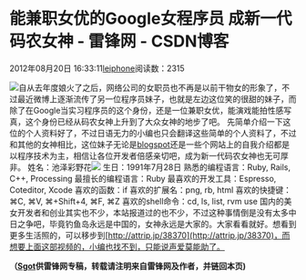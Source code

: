 
# 能兼职女优的Google女程序员 成新一代码农女神 - 雷锋网 - CSDN博客


2012年08月20日 16:33:11[leiphone](https://me.csdn.net/leiphone)阅读数：2315


![](http://www.leiphone.com/wp-content/uploads/2012/08/tumblr_m1kr72JP571rphkdfo1_400.png)自从去年度娘火了之后，网络公司的女职员也不再是以前干物女的形象了，不过最近微博上逐渐流传了另一位程序员妹子，也就是左边这位笑的很甜的妹子，而除了在Google当实习程序员的这个身份，还是一位兼职女优，能演戏能拍性感写真，这个身份已经从码农女神上升到了大众女神的地步了吧。
先简单介绍一下这位的个人资料好了，不过日语无力的小编也只会翻译这些简单的个人资料了，不过和其他的女神相比，这位妹子无论是[blogspot](http://ikezawa-ayaka.blogspot.com/)还是一些个网站上的自我介绍都是以程序技术为主，相信让各位开发者倍感亲切吧，成为新一代码农女神也无可厚非。
姓名：池泽彩野花![](http://www.leiphone.com/wp-content/uploads/2012/08/ayaka.png)
生日：1991年7月28日
熟悉的编程语言：Ruby, Rails, C++, Processing
最擅长的编程语言：Ruby
最喜欢的开发工具：Espresso, Coteditor, Xcode
喜欢的函数：if
喜欢的扩展名：png, rb, html
喜欢的快捷键：⌘C, ⌘V, ⌘+Shift+4, ⌘F, ⌘Z
喜欢的shell命令：cd, ls, list, rvm use
国内的美女开发者和创业其实也不少，本站报道过的也不少，不过这种事情倒是没有太多中日之争吧，毕竟钓鱼岛永远是中国的，女神永远是大家的。大家看看就好。想看到更多生活照的，可以移步到[http://attrip.jp/38370](http://attrip.jp/38370)，而想要上面这部视频的，小编也找不到，只能说声爱莫能助了。

**（****[Sgot](http://www.leiphone.com/author/sgot)****供****雷锋网****专稿，转载请注明来自雷锋网及作者，并链回本页)**

